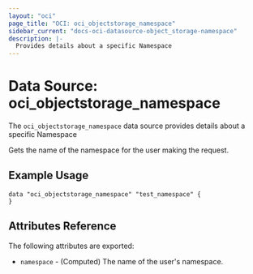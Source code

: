 ```yaml
---
layout: "oci"
page_title: "OCI: oci_objectstorage_namespace"
sidebar_current: "docs-oci-datasource-object_storage-namespace"
description: |-
  Provides details about a specific Namespace
---
```


# Data Source: oci_objectstorage_namespace
The `oci_objectstorage_namespace` data source provides details about a specific Namespace

Gets the name of the namespace for the user making the request. 


## Example Usage

```hcl
data "oci_objectstorage_namespace" "test_namespace" {
}
```

## Attributes Reference

The following attributes are exported:

* `namespace` - (Computed) The name of the user's namespace.

